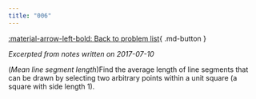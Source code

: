 ```yaml
---
title: "006"
---
```


[:material-arrow-left-bold: Back to problem list](../index.md){ .md-button }

*Excerpted from notes written on 2017-07-10*

(*Mean line segment length*)Find the average length of line segments that can be drawn by selecting two arbitrary points within a unit square (a square with side length 1).